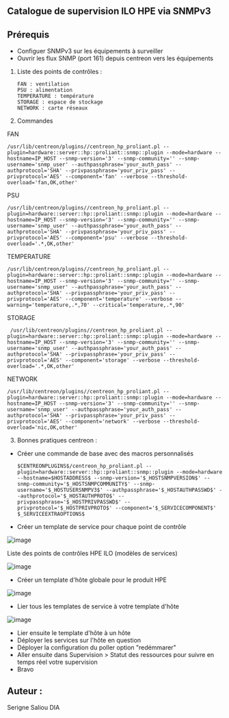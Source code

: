 Catalogue de supervision ILO HPE via SNMPv3
---

Prérequis
--
- Configuer SNMPv3 sur les équipements à surveiller
- Ouvrir les flux SNMP (port 161) depuis centreon vers les équipements


1. Liste des points de contrôles :

       FAN : ventilation
       PSU : alimentation
       TEMPERATURE : température
       STORAGE : espace de stockage
       NETWORK : carte réseaux

2. Commandes

FAN 

    /usr/lib/centreon/plugins//centreon_hp_proliant.pl --plugin=hardware::server::hp::proliant::snmp::plugin --mode=hardware --hostname=IP_HOST --snmp-version='3' --snmp-community='' --snmp-username='snmp_user' --authpassphrase='your_auth_pass' --authprotocol='SHA' --privpassphrase='your_priv_pass' --privprotocol='AES' --component='fan' --verbose --threshold-overload='fan,OK,other'
    
PSU 

    /usr/lib/centreon/plugins//centreon_hp_proliant.pl --plugin=hardware::server::hp::proliant::snmp::plugin --mode=hardware --hostname=IP_HOST --snmp-version='3' --snmp-community='' --snmp-username='snmp_user' --authpassphrase='your_auth_pass' --authprotocol='SHA' --privpassphrase='your_priv_pass' --privprotocol='AES' --component='psu' --verbose --threshold-overload='.*,OK,other'
    
TEMPERATURE

    /usr/lib/centreon/plugins//centreon_hp_proliant.pl --plugin=hardware::server::hp::proliant::snmp::plugin --mode=hardware --hostname=IP_HOST --snmp-version='3' --snmp-community='' --snmp-username='snmp_user' --authpassphrase='your_auth_pass' --authprotocol='SHA' --privpassphrase='your_priv_pass' --privprotocol='AES' --component='temperature' --verbose --warning='temperature,.*,70' --critical='temperature,.*,90'

STORAGE

     /usr/lib/centreon/plugins//centreon_hp_proliant.pl --plugin=hardware::server::hp::proliant::snmp::plugin --mode=hardware --hostname=IP_HOST --snmp-version='3' --snmp-community='' --snmp-username='snmp_user' --authpassphrase='your_auth_pass' --authprotocol='SHA' --privpassphrase='your_priv_pass' --privprotocol='AES' --component='storage' --verbose --threshold-overload='.*,OK,other'

NETWORK

    /usr/lib/centreon/plugins//centreon_hp_proliant.pl --plugin=hardware::server::hp::proliant::snmp::plugin --mode=hardware --hostname=IP_HOST --snmp-version='3' --snmp-community='' --snmp-username='snmp_user' --authpassphrase='your_auth_pass' --authprotocol='SHA' --privpassphrase='your_priv_pass' --privprotocol='AES' --component='network' --verbose --threshold-overload='nic,OK,other'

3. Bonnes pratiques centreon :

  - Créer une commande de base avec des macros personnalisés
  
        $CENTREONPLUGINS$/centreon_hp_proliant.pl --plugin=hardware::server::hp::proliant::snmp::plugin --mode=hardware --hostname=$HOSTADDRESS$ --snmp-version='$_HOSTSNMPVERSION$' --snmp-community='$_HOSTSNMPCOMMUNITY$' --snmp-username='$_HOSTUSERSNMPV3$' --authpassphrase='$_HOSTAUTHPASSWD$' --authprotocol='$_HOSTAUTHPROTO$' --privpassphrase='$_HOSTPRIVPASSWD$' --privprotocol='$_HOSTPRIVPROTO$' --component='$_SERVICECOMPONENT$' $_SERVICEEXTRAOPTIONS$

  - Créer un template de service pour chaque point de contrôle
 
  ![image](https://user-images.githubusercontent.com/61230711/200592841-cadee0b8-5b83-41d7-a497-adc6cacd0146.png)
  
  Liste des points de contrôles HPE ILO (modèles de services)

  ![image](https://user-images.githubusercontent.com/61230711/200592981-01aa61b0-1c89-47de-8a74-3a7563032933.png)

  - Créer un template d'hôte globale pour le produit HPE
  
  ![image](https://user-images.githubusercontent.com/61230711/200593806-000ac366-3a4a-4f80-8ad6-0b31809c5c18.png)

  - Lier tous les templates de service à votre template d'hôte
  
  ![image](https://user-images.githubusercontent.com/61230711/200594131-57505153-faa2-47d3-8521-ccafeb7b4074.png)
 
  - Lier ensuite le template d'hôte à un hôte
  - Déployer les services sur l'hôte en question
  - Déployer la configuration du poller option "redémmarer"
  - Aller ensuite dans Supervision > Statut des ressources pour suivre en temps réel votre supervision
  - Bravo


Auteur :
--
Serigne Saliou DIA
